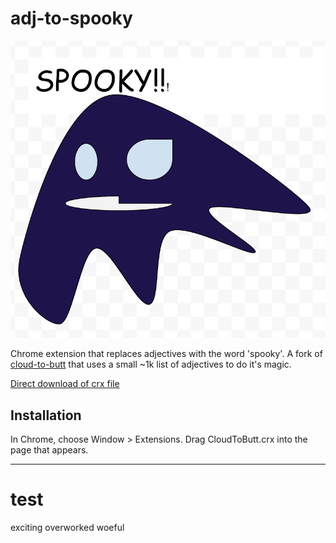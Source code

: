 adj-to-spooky
=============

![](ghost.png)

Chrome extension that replaces adjectives with the word 'spooky'. A fork of [cloud-to-butt](https://github.com/panicsteve/cloud-to-butt) that uses a small ~1k list of adjectives to do it's magic.

[Direct download of crx file](https://github.com/coleww/adjectives-to-spooky/blob/master/AdjToSpooky.crx?raw=true)

Installation
------------

In Chrome, choose Window > Extensions.  Drag CloudToButt.crx into the page that appears.

--------------------------------------


# test

exciting overworked woeful
